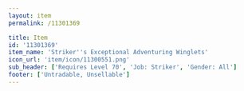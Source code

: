 ```yaml
---
layout: item
permalink: /11301369

title: Item
id: '11301369'
item_name: 'Striker''s Exceptional Adventuring Winglets'
icon_url: 'item/icon/11300551.png'
sub_header: ['Requires Level 70', 'Job: Striker', 'Gender: All']
footer: ['Untradable, Unsellable']
---
```

